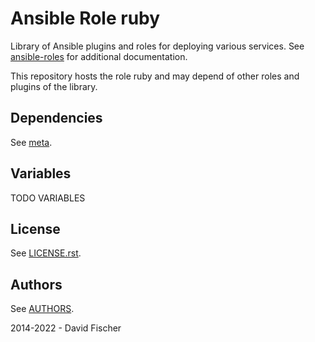 # Ansible Role ruby

Library of Ansible plugins and roles for deploying various services.
See [ansible-roles](https://github.com/davidfischer-ch/ansible-roles) for additional documentation.

This repository hosts the role ruby and may depend of other roles and plugins of the library.

## Dependencies

See [meta](meta/main.yml).

## Variables

TODO VARIABLES

## License

See [LICENSE.rst](LICENSE.rst).

## Authors

See [AUTHORS](AUTHORS).

2014-2022 - David Fischer
